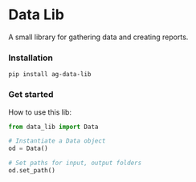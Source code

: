 # Data Lib
A small library for gathering data and creating reports.

### Installation
```
pip install ag-data-lib
```

### Get started
How to use this lib:

```Python
from data_lib import Data

# Instantiate a Data object
od = Data()

# Set paths for input, output folders
od.set_path()
```
